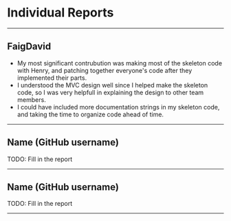 # Individual Reports

-----

## FaigDavid

 * My most significant contrubution was making most of the skeleton code with Henry, and patching together everyone's code after they implemented their parts.
 * I understood the MVC design well since I helped make the skeleton code, so I was very helpfull in explaining the design to other team members.
 * I could have included more documentation strings in my skeleton code, and taking the time to organize code ahead of time.

----

## Name (GitHub username)

TODO: Fill in the report

----

## Name (GitHub username)

TODO: Fill in the report


----
